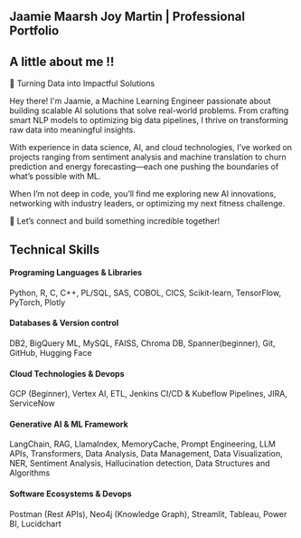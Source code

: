 
## Jaamie Maarsh Joy Martin | Professional Portfolio

## A little about me !!


🚀 Turning Data into Impactful Solutions

Hey there! I'm Jaamie, a Machine Learning Engineer passionate about building scalable AI solutions that solve real-world problems. From crafting smart NLP models to optimizing big data pipelines, I thrive on transforming raw data into meaningful insights.

With experience in data science, AI, and cloud technologies, I’ve worked on projects ranging from sentiment analysis and machine translation to churn prediction and energy forecasting—each one pushing the boundaries of what’s possible with ML.

When I’m not deep in code, you’ll find me exploring new AI innovations, networking with industry leaders, or optimizing my next fitness challenge.

🔹 Let’s connect and build something incredible together!


## Technical Skills

#### Programing Languages & Libraries 	
Python, R, C, C++, PL/SQL, SAS, COBOL, CICS, Scikit-learn, TensorFlow, PyTorch, Plotly

#### Databases & Version control	
DB2, BigQuery ML, MySQL, FAISS, Chroma DB, Spanner(beginner), Git, GitHub, Hugging Face

#### Cloud Technologies & Devops	
GCP (Beginner), Vertex AI, ETL, Jenkins CI/CD & Kubeflow Pipelines, JIRA, ServiceNow

#### Generative AI & ML Framework	
LangChain, RAG, LlamaIndex, MemoryCache, Prompt Engineering, LLM APIs, Transformers, Data Analysis, Data Management, Data Visualization, NER, Sentiment Analysis, Hallucination detection, Data Structures and Algorithms

#### Software Ecosystems & Devops	
Postman (Rest APIs), Neo4j (Knowledge Graph), Streamlit, Tableau, Power BI, Lucidchart




